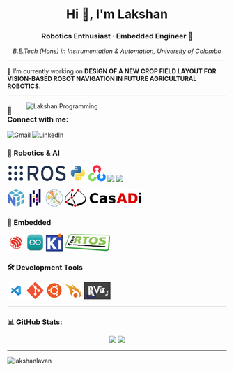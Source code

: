<h1 align="center">Hi 👋, I'm Lakshan</h1>
<h3 align="center">Robotics Enthusiast · Embedded Engineer 🤖</h3>
<p align="center"><em>B.E.Tech (Hons) in Instrumentation & Automation, University of Colombo</em></p>

---

🌱 I’m currently working on <strong>DESIGN OF A NEW CROP FIELD LAYOUT FOR VISION-BASED ROBOT NAVIGATION IN FUTURE AGRICULTURAL ROBOTICS</strong>.

---
<p><img align="right" src="assets/Lakshan.gif" alt="Lakshan Programming" width="460"/></p>

<h3>🔗 Connect with me:</h3>

<p align="left">
  <a href="mailto:lakshanlavan29@gmail.com" target="_blank">
    <img src="https://upload.wikimedia.org/wikipedia/commons/4/4e/Gmail_Icon.png" alt="Gmail" height="30" width="40" />
  </a>
  <a href="https://www.linkedin.com/in/lakshan29" target="_blank">
    <img src="https://raw.githubusercontent.com/rahuldkjain/github-profile-readme-generator/master/src/images/icons/Social/linked-in-alt.svg" alt="LinkedIn" height="30" width="40" />
  </a>
</p>

<h3>🤖 Robotics & AI</h3>

<p align="left">
  <a href="https://www.ros.org/" target="_blank"><img src="logos/ros_icon.png" height="40"/></a>
  <a href="https://www.python.org/" target="_blank"><img src="https://raw.githubusercontent.com/devicons/devicon/master/icons/python/python-original.svg" height="40"/></a>
  <a href="https://opencv.org/" target="_blank"><img src="https://raw.githubusercontent.com/devicons/devicon/master/icons/opencv/opencv-original.svg" height="40"/></a>
  <a href="https://www.tensorflow.org/" target="_blank"><img src="https://www.vectorlogo.zone/logos/tensorflow/tensorflow-icon.svg" height="40"/></a>
  <a href="https://pytorch.org/" target="_blank"><img src="https://upload.wikimedia.org/wikipedia/commons/1/10/PyTorch_logo_icon.svg" height="40"/></a>
</p>

<p align="left">
  <img src="https://raw.githubusercontent.com/devicons/devicon/master/icons/numpy/numpy-original.svg" height="40"/>
  <img src="https://raw.githubusercontent.com/devicons/devicon/master/icons/pandas/pandas-original.svg" height="40"/>
  <img src="https://raw.githubusercontent.com/devicons/devicon/master/icons/matplotlib/matplotlib-original.svg" height="40"/>
  <a href="https://web.casadi.org/" target="_blank"><img src="logos/CasADI.png" height="40"/></a>
</p>

<h3>🧩 Embedded</h3>

<p align="left">
  <a href="https://docs.espressif.com/projects/esp-idf/en/latest/" target="_blank"><img src="logos/espidf.png" height="40"/></a>
  <a href="https://www.arduino.cc/" target="_blank"><img src="logos/arduino.jpeg" height="40"/></a>
  <a href="https://www.kicad.org/" target="_blank"><img src="logos/Kicad.png" height="40"/></a>
  <a href="https://www.freertos.org/" target="_blank"><img src="logos/freeRTOS.png" height="40"/></a>
</p>

<h3>🛠️ Development Tools</h3>

<p align="left">
  <a href="https://code.visualstudio.com/" target="_blank"><img src="logos/vscode.png" height="40"/></a>
  <a href="https://git-scm.com/" target="_blank"><img src="logos/Git_icon.png" height="40"/></a>
  <a href="https://ubuntu.com/" target="_blank"><img src="logos/ubuntu.png" height="40"/></a>
  <a href="https://gazebosim.org/" target="_blank"><img src="logos/Gazebo.png" height="40"/></a>
  <a href="https://wiki.ros.org/rviz" target="_blank"><img src="logos/Rviz.png" height="40"/></a>
</p>

---

### 📊 GitHub Stats:

<div align="center">

<img src="https://github-readme-stats.vercel.app/api/top-langs/?username=lakshanlavan&layout=compact&bg_color=0d1117&text_color=ffffff" />
<img src="https://github-readme-stats.vercel.app/api?username=lakshanlavan&show_icons=true&locale=en&bg_color=0d1117&text_color=ffffff" />

</div>

---

<p align="left"> 
  <img src="https://komarev.com/ghpvc/?username=lakshanlavan&label=Profile%20views&color=0e75b6&style=flat" alt="lakshanlavan" />
</p>  
